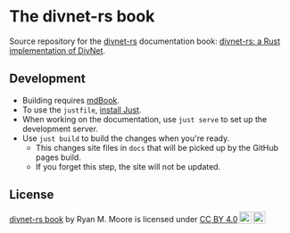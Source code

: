 # The divnet-rs book

Source repository for the [divnet-rs](https://github.com/mooreryan/divnet-rs) documentation book: [divnet-rs: a Rust implementation of DivNet](https://mooreryan.github.io/divnet-rs-book).

## Development

- Building requires [mdBook](https://github.com/rust-lang/mdBook).
- To use the `justfile`, [install Just](https://just.systems).
- When working on the documentation, use `just serve` to set up the development server.
- Use `just build` to build the changes when you're ready.
  - This changes site files in `docs` that will be picked up by the GitHub pages build.
  - If you forget this step, the site will not be updated.

## License

 <p xmlns:cc="http://creativecommons.org/ns#" xmlns:dct="http://purl.org/dc/terms/"><a property="dct:title" rel="cc:attributionURL" href="https://github.com/mooreryan/divnet-rs-book">divnet-rs book</a> by <span property="cc:attributionName">Ryan M. Moore</span> is licensed under <a href="http://creativecommons.org/licenses/by/4.0/?ref=chooser-v1" target="_blank" rel="license noopener noreferrer" style="display:inline-block;">CC BY 4.0<img style="height:22px!important;margin-left:3px;vertical-align:text-bottom;" src="https://mirrors.creativecommons.org/presskit/icons/cc.svg?ref=chooser-v1"><img style="height:22px!important;margin-left:3px;vertical-align:text-bottom;" src="https://mirrors.creativecommons.org/presskit/icons/by.svg?ref=chooser-v1"></a></p>
